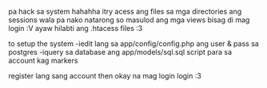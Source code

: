 pa hack sa system hahahha itry acess ang files sa mga directories
ang sessions wala pa nako natarong so masulod ang mga views bisag di mag login :V
ayaw hilabti ang .htacess files :3

to setup the system 
-iedit lang sa  app/config/config.php ang user & pass sa postgres
-iquery sa database ang app/models/sql.sql script para sa account kag markers

register lang sang account then okay na mag login login :3